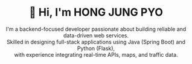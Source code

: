 <h1 align="center">👋 Hi, I'm HONG JUNG PYO</h1>

<p align="center">
  I'm a backend-focused developer passionate about building reliable and data-driven web services. <br>
  Skilled in designing full-stack applications using Java (Spring Boot) and Python (Flask), <br>
  with experience integrating real-time APIs, maps, and traffic data.
</p>

<!--
**HONGHONGPYO/HONGHONGPYO** is a ✨ _special_ ✨ repository because its `README.md` (this file) appears on your GitHub profile.

Here are some ideas to get you started:

- 🔭 I’m currently working on ...
- 🌱 I’m currently learning ...
- 👯 I’m looking to collaborate on ...
- 🤔 I’m looking for help with ...
- 💬 Ask me about ...
- 📫 How to reach me: ...
- 😄 Pronouns: ...
- ⚡ Fun fact: ...
-->
